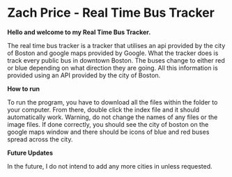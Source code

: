 # Zach Price - Real Time Bus Tracker

**Hello and welcome to my Real Time Bus Tracker.**

The real time bus tracker is a tracker that utilises an api provided by the city of Boston and google maps provided by Google. What the tracker does is track every public bus in downtown Boston. The buses change to either red or blue depending on what direction they are going. All this information is provided using an API provided by the city of Boston.

**How to run**

To run the program, you have to download all the files within the folder to your computer. From there, double click the index file and it should automatically work. Warning, do not change the names of any files or the image files. If done correctly, you should see the city of boston on the google maps window and there should be icons of blue and red buses spread across the city.

**Future Updates**

In the future, I do not intend to add any more cities in unless requested.
